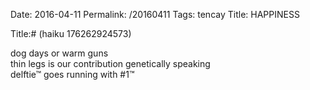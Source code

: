 Date: 2016-04-11
Permalink: /20160411
Tags: tencay
Title: HAPPINESS
  
Title:# (haiku 176262924573)  
  
dog days or warm guns  
thin legs is our contribution genetically speaking   
delftie™ goes running with #1™  
